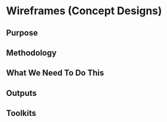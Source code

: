 # Wireframes (Concept Designs)

## Purpose

## Methodology

## What We Need To Do This

## Outputs

## Toolkits
